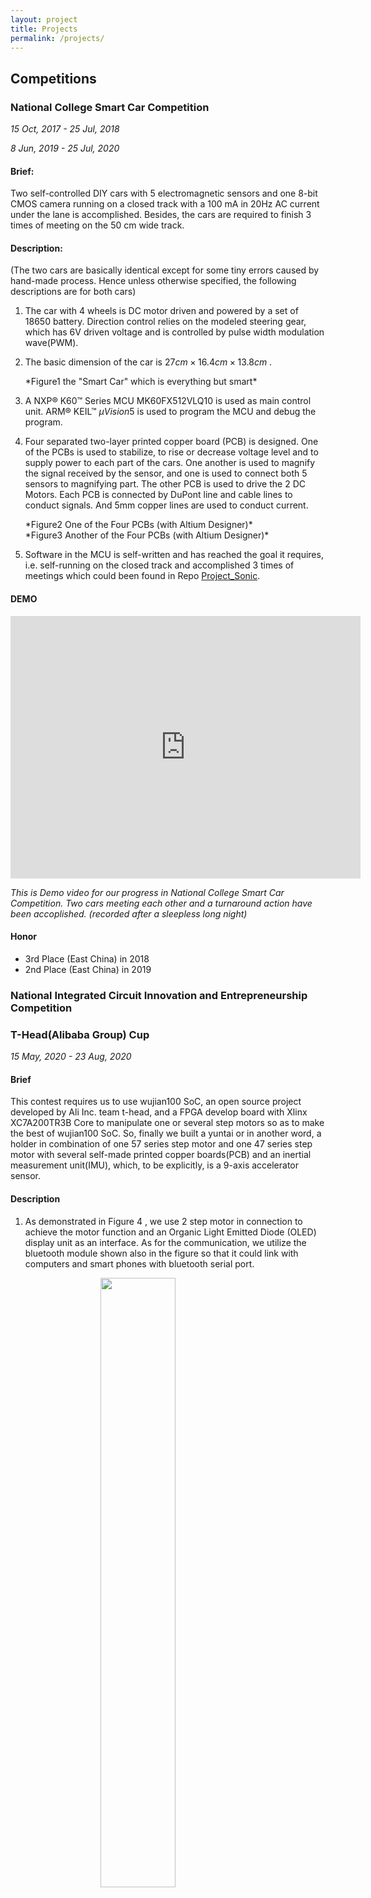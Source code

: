 ```yaml
---
layout: project
title: Projects
permalink: /projects/
---
```


## Competitions

### National College Smart Car Competition

*15 Oct, 2017 - 25 Jul, 2018*

*8 Jun, 2019 - 25 Jul, 2020*

#### Brief: 

Two self-controlled DIY cars with 5 electromagnetic sensors and one 8-bit CMOS camera running on a closed track with a 100 mA in 20Hz AC current  under the lane is accomplished. Besides, the cars are required to finish 3 times of meeting on the 50 cm wide track.

#### Description:

(The two cars are basically identical except for some tiny errors caused by hand-made process.  Hence unless otherwise specified, the following descriptions are for both cars)

1. The car with 4 wheels is DC motor driven and powered by a set of 18650 battery. Direction control relies on the modeled steering gear, which has 6V driven voltage and is controlled by pulse width modulation wave(PWM). 

2. The basic dimension of the car is $27cm \times 16.4cm \times 13.8cm$ .

   <img style="display: block; margin: 0 auto;" src="https://s1.ax1x.com/2020/06/03/tUwWAP.md.jpg" alt="" />
   *Figure1 the "Smart Car" which is everything but smart*

3. A NXP® K60™ Series MCU MK60FX512VLQ10 is used as main control unit. ARM® KEIL™ $\mu Vision5$ is used to program the MCU and debug the program.

4. Four separated two-layer printed copper board (PCB)  is designed. One of the PCBs is used to stabilize, to rise or decrease voltage level and to supply power to each part of the cars. One another is used to magnify the signal received by the sensor, and one is used to connect both 5 sensors to magnifying part. The other PCB is used to drive the 2 DC Motors. Each PCB is connected by DuPont line and  cable lines to conduct signals. And 5mm copper lines are used to conduct current.

   <img style="display: block; margin: 0 auto;" src="https://s1.ax1x.com/2020/06/03/tUwftf.jpg" alt="" />
   *Figure2 One of the Four PCBs (with Altium Designer)*

   <img style="display: block; margin: 0 auto;" src="assets/img/Projects/project_img_3.jpg" alt="" />
   *Figure3 Another of the Four PCBs (with Altium Designer)*

5. Software in the MCU is self-written and has reached the goal it requires, i.e. self-running  on the closed track and accomplished 3 times of meetings which could been found in Repo [Project_Sonic](https://github.com/SHIELDJY/Project_Sonic).

#### DEMO

<iframe width="560" height="420" src="https://www.youtube.com/embed/rZKlflG4iRU" frameborder="0" allow="accelerometer; autoplay; encrypted-media; gyroscope; picture-in-picture" allowfullscreen>
</iframe>

*This is Demo video for our progress in National College Smart Car Competition. Two cars meeting each other and a turnaround action have been accoplished. (recorded after a sleepless long night)*

#### Honor

* 3rd Place (East China) in 2018
* 2nd Place (East China) in 2019



### National Integrated Circuit Innovation and Entrepreneurship Competition

### T-Head(Alibaba Group) Cup

*15 May, 2020 - 23 Aug, 2020*

#### Brief

This contest requires us to use wujian100 SoC, an open source project developed by Ali Inc. team t-head, and a FPGA develop board with Xlinx XC7A200TR3B Core to manipulate one or several step motors so as to make the best of wujian100 SoC. So, finally we built a yuntai or in another word, a holder in combination of one 57 series step motor and one 47 series step motor with several self-made printed copper boards(PCB) and an inertial measurement unit(IMU), which, to be explicitly, is a 9-axis accelerator sensor.

#### Description

1. As demonstrated in Figure 4 , we use 2 step motor in connection to achieve the motor function and an Organic Light Emitted Diode (OLED) display unit as an interface. As for the communication, we utilize the bluetooth module shown also in the figure so that it could link with computers and smart phones with bluetooth serial port.

   <img style="display: block; margin: 0 auto;" width="50%" height="50%" src="https://s1.ax1x.com/2020/08/26/dWL1WF.jpg" alt="" />
   *Figure 4 Outlook of the Device*

2. The power supply circuit shown in Figure 5 is designed by ourselves, printed by the factory and soldiered on our own. And it works well during the experiment and the contest.
   ![Figure5_PCB](https://s1.ax1x.com/2020/08/26/dWL3z4.png)
   *(a) Schematic of Self-made PCB*
   ![dWLQiT.jpg](https://s1.ax1x.com/2020/08/26/dWLQiT.jpg)
   *(b) Picture of PCB*

   *Figure 5 Power Supply Circuit*

3. We have successfully synthesis, implement, and generate the bitstream file of wujian100 in Windows 10 environment with the help of Vivado 2018.3. wujian100 SoC is proved to be an low energy cost and a less complicated microcontroller due to its low utilization of logical gates. The output of the implementation is shown in Figure 6.

   ![Figure6_post_implementation](https://s1.ax1x.com/2020/08/26/dWLlJU.jpg)

   *Figure 6 Layout of FPGA after the Inplementation*

4. We have developed a self-correction mode for this holder, i.e. this design could maintain its angle whenever there are any distrubulances, which is shown in the Demo below.

<iframe width="560" height="420" src="https://www.youtube.com/embed/myroYvsGyDc" frameborder="0" allow="accelerometer; autoplay; encrypted-media; gyroscope; picture-in-picture" allowfullscreen>
</iframe>

#### Honor

* 2nd Place (National) in 2020

### NI Cup

*3 Apr, 2019 - 20 Aug, 2019*

#### Brief

A  Integrated circuit amplifier based on Bipolar Junction Transistor (BJT) is designed with NI® Multisim™ 14. Several technical index are satisfied, i.e. Input offset voltage, offset current, input bias current$I_b$, common mode rejection ratio (CMRR), power supply rejection ratio (PSRR), open-loop voltage gain $G_{ov}$, open-loop bandwidth $f_{Bw}$ output voltage amplitude $V_{opp}$ and slew rate(SR).

#### Honor

* 2nd Place (East China) on Jul, 2019
* Honor of Excellence (National) on Aug, 2019

---

## Government Funded Project

### Mapping Robot Based on Visual SLAM

*12 Apr, 2018 - 20 Apr, 2019*

*Funded by Ministry of Education of PRC*

#### Brief

A Visual Simutaneous Localization and Mapping (v-SLAM) Robot, Jixiaohei（济小黑）(Figure 4)is designed and built to guide the Blinds who have trouble to see what is going on in the surroundings, since in China the construction of barrier-free facilities is generally lagging behind the other countries and there are few ways to make those have problem to see to walk around without professional assistants.

#### Description

A Lidar-based SLAM robot is built formerly by  fellow students, called Jixiaobai (济小白)(Figure 5), to provide a moblie  beverage stand. However, a binocular visual based SLAM robot is built with a $Intel NUC_{TM}$ as processing unit, STM32F108C3T6 in $STMicro$ STM32 Family as controlling unit, two DC Motors as powering and steering unit, a Binocular camera used as visual sensor. The goal of simutaneously localization and mapping is accomplished, however, due to the irreversive PCB damage and the end of funding period, the demo is limited with a few clips of the process.

![project_img_5](https://s1.ax1x.com/2020/06/03/tUw59S.jpg)
*Figure 4 Jixiaohei(Visual based SLAM Robot)*

#### DEMOs

Shown as in Figure 5, a Lidar based SLAM Robot could achieve its simutaneous localization and could accomplish its human detection to prevent some unpredictable dangers.

![project_img_7](https://s1.ax1x.com/2020/06/03/tUwI1g.gif)
*Figure 5 Demo for Jixiaobai(Lidar-based SLAM Robot by fellow students)*

Shown as in Figure 6, the visual based SLAM Robot could achieve its localization and could automatically map the surroundings in a prettty precise way. The whole software is running on a docker file so that backup and back-going process could be achieved easily.
![project_img_6](https://s1.ax1x.com/2020/06/03/tUwocQ.gif)
*Figure 6 Demo for Jixiaohei(Visual based SLAM Robot)*

 However, due to the end of funding period, our project has been stopped to achieving seperately, i.e. we have not yet make the robot move by it self since we choosed a wrong version of NUC with AMD Graphic Card and must use a Thunderbot 3 lightening interface to plug a NIVIDA Graphic Card to run demos on which consumes far more power than we have been thought so fomerly designed low-voltage and current power suppy system could not cooperate with the modified system. Besides, the tiny little robot could hardly afford such heavy two machines, /sad.

 Code has been made public in [VSlamDemo](https://github.com/DmitriZhao/ROS-Navigation-Demo) and now one of our fellow students, [DmitriZhao](https://github.com/DmitriZhao), is still working on this demo in order to run a virtual visual based SLAM for other projects.

 ---

## Coursework(Continuously Upating)

### A Sample Crossing with Traffic Tight(in 1:250 Scale)

#### Brief
